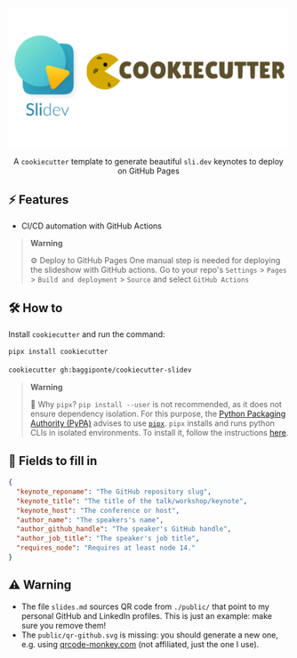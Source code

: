 <center>

![logo](./assets/cookiecutter-slidev.png)

A `cookiecutter` template to generate beautiful `sli.dev` keynotes to deploy on GitHub Pages

</center>

## ⚡ Features

- CI/CD automation with GitHub Actions

> **Warning**
>
> ⚙️ Deploy to GitHub Pages
> One manual step is needed for deploying the slideshow with GitHub actions. Go to your repo's `Settings` > `Pages` > `Build and deployment` > `Source`
> and select `GitHub Actions`


## 🛠️ How to

Install `cookiecutter` and run the command:

```bash
pipx install cookiecutter

cookiecutter gh:baggiponte/cookiecutter-slidev
```

> **Warning**
>
> 🔎 Why `pipx`?
> `pip install --user` is not recommended, as it does not ensure dependency isolation. For this purpose, the [Python Packaging Authority (PyPA)](https://www.pypa.io/en/latest/) advises to use [`pipx`](https://pypa.github.io/pipx/). `pipx` installs and runs python CLIs in isolated environments. To install it, follow the instructions [here](https://pypa.github.io/pipx/#install-pipx).

## 📝 Fields to fill in

```json
{
  "keynote_reponame": "The GitHub repository slug",
  "keynote_title": "The title of the talk/workshop/keynote",
  "keynote_host": "The conference or host",
  "author_name": "The speakers's name",
  "author_github_handle": "The speaker's GitHub handle",
  "author_job_title": "The speaker's job title",
  "requires_node": "Requires at least node 14."
}
```

## ⚠️ Warning

* The file `slides.md` sources QR code from `./public/` that point to my personal GitHub and LinkedIn profiles. This is just an example: make sure you remove them!
* The `public/qr-github.svg` is missing: you should generate a new one, e.g. using [qrcode-monkey.com](https://www.qrcode-monkey.com/) (not affiliated, just the one I use).
